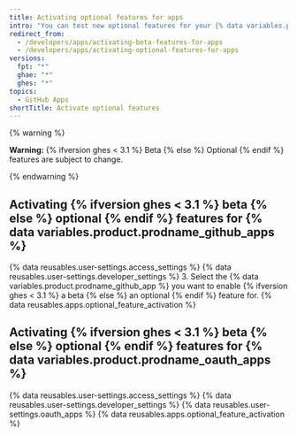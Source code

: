 ```yaml
---
title: Activating optional features for apps
intro: "You can test new optional features for your {% data variables.product.prodname_github_apps %} and {% data variables.product.prodname_oauth_apps %}."
redirect_from:
  - /developers/apps/activating-beta-features-for-apps
  - /developers/apps/activating-optional-features-for-apps
versions:
  fpt: "*"
  ghae: "*"
  ghes: "*"
topics:
  - GitHub Apps
shortTitle: Activate optional features
---
```


{% warning %}

**Warning:** {% ifversion ghes < 3.1 %} Beta {% else %} Optional {% endif %} features are subject to change.

{% endwarning %}

## Activating {% ifversion ghes < 3.1 %} beta {% else %} optional {% endif %} features for {% data variables.product.prodname_github_apps %}

{% data reusables.user-settings.access_settings %}
{% data reusables.user-settings.developer_settings %} 3. Select the {% data variables.product.prodname_github_app %} you want to enable {% ifversion ghes < 3.1 %} a beta {% else %} an optional {% endif %} feature for.
{% data reusables.apps.optional_feature_activation %}

## Activating {% ifversion ghes < 3.1 %} beta {% else %} optional {% endif %} features for {% data variables.product.prodname_oauth_apps %}

{% data reusables.user-settings.access_settings %}
{% data reusables.user-settings.developer_settings %}
{% data reusables.user-settings.oauth_apps %}
{% data reusables.apps.optional_feature_activation %}
